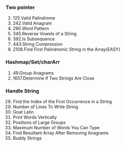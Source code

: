### Two pointer
2. 125.Valid Palindrome
3. 242.Valid Anagram
4. 290.Word Pattern
5. 345.Reverse Vowels of a String
6. 392.Is Subsequence
7. 443.String Compression
8. 2108.Find First Palindromic String in the Array(EASY)

### Hashmap/Set/charArr
1. 49.Group Anagrams
2. 1657.Determine if Two Strings Are Close

### Handle String
28. Find the Index of the First Occurrence in a String
806. Number of Lines To Write String
824. Goat Latin
1324. Print Words Vertically
830. Positions of Large Groups
1935. Maximum Number of Words You Can Type
2273. Find Resultant Array After Removing Anagrams
859. Buddy Strings
